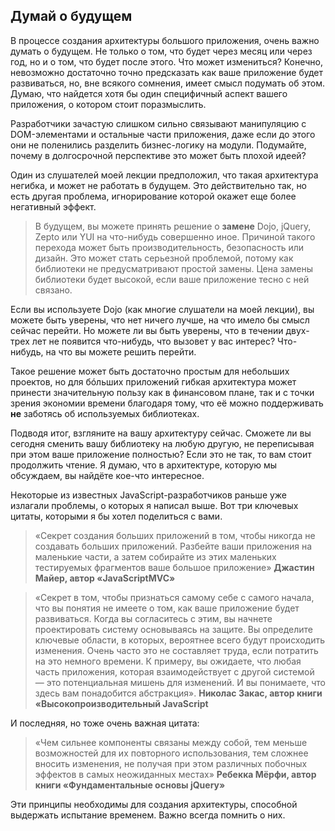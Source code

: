 ## Думай о будущем

В процессе создания архитектуры большого приложения, очень важно думать о будущем.
Не только о том, что будет через месяц или через год, но и о том, что будет после
этого. Что может измениться? Конечно, невозможно достаточно точно предсказать
как ваше приложение будет развиваться, но, вне всякого сомнения, имеет смысл
подумать об этом. Думаю, что найдется хотя бы один специфичный аспект вашего
приложения, о котором стоит поразмыслить.

Разработчики зачастую слишком сильно связывают манипуляцию с DOM-элементами и
остальные части приложения, даже если до этого они не поленились разделить
бизнес-логику на модули. Подумайте, почему в долгосрочной перспективе это
может быть плохой идеей?

Один из слушателей моей лекции предположил, что такая архитектура негибка, и может
не работать в будущем. Это действительно так, но есть другая проблема, игнорирование
которой окажет еще более негативный эффект.

> В будущем, вы можете принять решение о **замене** Dojo, jQuery, Zepto или YUI на
> что-нибудь совершенно иное. Причиной такого перехода может быть производительность,
> безопасность или дизайн. Это может стать серьезной проблемой, потому как библиотеки
> не предусматривают простой замены. Цена замены библиотеки будет высокой, если ваше
> приложение тесно с ней связано.

Если вы используете Dojo (как многие слушатели на моей лекции), вы можете
быть уверены, что нет ничего лучше, на что имело бы смысл сейчас перейти. Но
можете ли вы быть уверены, что в течении двух-трех лет не появится что-нибудь,
что вызовет у вас интерес? Что-нибудь, на что вы можете решить перейти.

Такое решение может быть достаточно простым для небольших проектов, но для
бóльших приложений гибкая архитектура может принести значительную пользу как в
финансовом плане, так и с точки зрения экономии времени благодаря тому, что
её можно поддерживать **не** заботясь об используемых библиотеках.

Подводя итог, взгляните на вашу архитектуру сейчас. Сможете ли вы сегодня сменить
вашу библиотеку на любую другую, не переписывая при этом ваше приложение
полностью? Если это не так, то вам стоит продолжить чтение. Я думаю, что
в архитектуре, которую мы обсуждаем, вы найдёте кое-что интересное.

Некоторые из известных JavaScript-разработчиков раньше уже излагали проблемы,
о которых я написал выше. Вот три ключевых цитаты, которыми я бы хотел поделиться
с вами.

> «Секрет создания больших приложений в том, чтобы никогда не создавать больших
> приложений. Разбейте ваши приложения на маленькие части, а затем собирайте из
> этих маленьких тестируемых фрагментов ваше большое приложение»
> **Джастин Майер, автор «JavaScriptMVC»**

> «Секрет в том, чтобы признаться самому себе с самого начала, что вы понятия
> не имеете о том, как ваше приложение будет развиваться. Когда вы согласитесь
> с этим, вы начнете проектировать систему основываясь на защите. Вы определите
> ключевые области, в которых, вероятнее всего будут происходить изменения. Очень
> часто это не составляет труда, если потратить на это немного времени. К примеру,
> вы ожидаете, что любая часть приложения, которая взаимодействует с другой
> системой — это потенциальная мишень для изменений. И вы понимаете, что здесь вам
> понадобится абстракция».
> **Николас Закас, автор книги «Высокопроизводительный JavaScript**

И последняя, но тоже очень важная цитата:

> «Чем сильнее компоненты связаны между собой, тем меньше возможностей для их
> повторного использования, тем сложнее вносить изменения, не получая при этом различных
> побочных эффектов в самых неожиданных местах»
> **Ребекка Мёрфи, автор книги «Фундаментальные основы jQuery»**

Эти принципы необходимы для создания архитектуры, способной выдержать испытание
временем. Важно всегда помнить о них.

